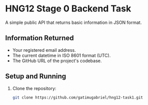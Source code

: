 # HNG12 Stage 0 Backend Task

A simple public API that returns basic information in JSON format.

## Information Returned
- Your registered email address.
- The current datetime in ISO 8601 format (UTC).
- The GitHub URL of the project's codebase.

## Setup and Running

1. Clone the repository:
   ```bash
   git clone https://github.com/gatimugabriel/hng12-task1.git